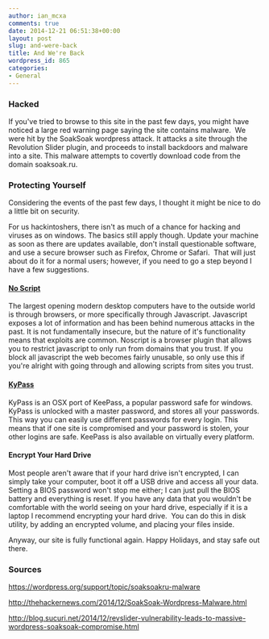 ```yaml
---
author: ian_mcxa
comments: true
date: 2014-12-21 06:51:38+00:00
layout: post
slug: and-were-back
title: And We're Back
wordpress_id: 865
categories:
- General
---
```


### Hacked


If you've tried to browse to this site in the past few days, you might have noticed a large red warning page saying the site contains malware.  We were hit by the SoakSoak wordpress attack. It attacks a site through the Revolution Slider plugin, and proceeds to install backdoors and malware into a site. This malware attempts to covertly download code from the domain soaksoak.ru.


### Protecting Yourself


Considering the events of the past few days, I thought it might be nice to do a little bit on security.

For us hackintoshers, there isn't as much of a chance for hacking and viruses as on windows. The basics still apply though. Update your machine as soon as there are updates available, don't install questionable software, and use a secure browser such as Firefox, Chrome or Safari.  That will just about do it for a normal users; however, if you need to go a step beyond I have a few suggestions.


#### [No Script](https://noscript.net/)


The largest opening modern desktop computers have to the outside world is through browsers, or more specifically through Javascript. Javascript exposes a lot of information and has been behind numerous attacks in the past. It is not fundamentally insecure, but the nature of it's functionality means that exploits are common. Noscript is a browser plugin that allows you to restrict javascript to only run from domains that you trust. If you block all javascript the web becomes fairly unusable, so only use this if you're alright with going through and allowing scripts from sites you trust.


#### [KyPass](http://www.kyuran.be/logiciels/kypass4mac/)


KyPass is an OSX port of KeePass, a popular password safe for windows. KyPass is unlocked with a master password, and stores all your passwords. This way you can easily use different passwords for every login. This means that if one site is compromised and your password is stolen, your other logins are safe. KeePass is also available on virtually every platform.


#### Encrypt Your Hard Drive


Most people aren't aware that if your hard drive isn't encrypted, I can simply take your computer, boot it off a USB drive and access all your data. Setting a BIOS password won't stop me either; I can just pull the BIOS battery and everything is reset. If you have any data that you wouldn't be comfortable with the world seeing on your hard drive, especially if it is a laptop I recommend encrypting your hard drive.  You can do this in disk utility, by adding an encrypted volume, and placing your files inside.

Anyway, our site is fully functional again. Happy Holidays, and stay safe out there.


### Sources


https://wordpress.org/support/topic/soaksoakru-malware

http://thehackernews.com/2014/12/SoakSoak-Wordpress-Malware.html

http://blog.sucuri.net/2014/12/revslider-vulnerability-leads-to-massive-wordpress-soaksoak-compromise.html
